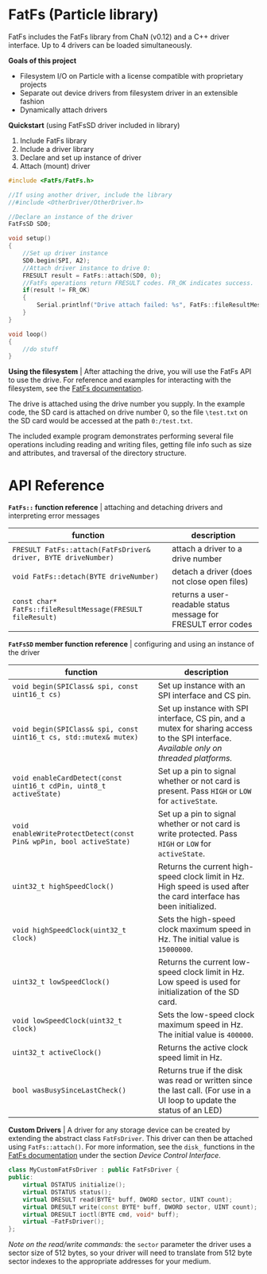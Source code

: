 # FatFs (Particle library)

FatFs includes the FatFs library from ChaN (v0.12) and a C++ driver interface. Up to 4 drivers can be loaded simultaneously.

**Goals of this project**

- Filesystem I/O on Particle with a license compatible with proprietary projects
- Separate out device drivers from filesystem driver in an extensible fashion
- Dynamically attach drivers

**Quickstart** (using FatFsSD driver included in library)

1. Include FatFs library
2. Include a driver library
3. Declare and set up instance of driver
4. Attach (mount) driver

```c++
#include <FatFs/FatFs.h>

//If using another driver, include the library
//#include <OtherDriver/OtherDriver.h>

//Declare an instance of the driver
FatFsSD SD0;

void setup() 
{
    //Set up driver instance
    SD0.begin(SPI, A2);
    //Attach driver instance to drive 0:
    FRESULT result = FatFs::attach(SD0, 0);
    //FatFs operations return FRESULT codes. FR_OK indicates success.
    if(result != FR_OK)
    {
        Serial.printlnf("Drive attach failed: %s", FatFs::fileResultMessage(result));
    }
}

void loop() 
{
    //do stuff
}
```

**Using the filesystem** | 
After attaching the drive, you will use the FatFs API to use the drive. For reference and examples for interacting with the filesystem, see the [FatFs documentation](http://elm-chan.org/fsw/ff/00index_e.html). 

The drive is attached using the drive number you supply. In the example code, the SD card is attached on drive number 0, so the file `\test.txt` on the SD card would be accessed at the path `0:/test.txt`.

The included example program demonstrates performing several file operations including reading and writing files, getting file info such as size and attributes, and traversal of the directory structure.

API Reference
=============

**`FatFs::` function reference** | attaching and detaching drivers and interpreting error messages

| function      | description          |
| ------------- | -------------------- |
| `FRESULT FatFs::attach(FatFsDriver& driver, BYTE driveNumber)` | attach a driver to a drive number |
|`void FatFs::detach(BYTE driveNumber)`| detach a driver (does not close open files) |
|`const char* FatFs::fileResultMessage(FRESULT fileResult)`| returns a user-readable status message for FRESULT error codes|

**`FatFsSD` member function reference** | configuring and using an instance of the driver

| function      | description          |
| ------------- | -------------------- |
| `void begin(SPIClass& spi, const uint16_t cs)` | Set up instance with an SPI interface and CS pin. |
|`void begin(SPIClass& spi, const uint16_t cs, std::mutex& mutex)`| Set up instance with SPI interface, CS pin, and a mutex for sharing access to the SPI interface. *Available only on threaded platforms.*|
|`void enableCardDetect(const uint16_t cdPin, uint8_t activeState)`| Set up a pin to signal whether or not card is present. Pass `HIGH` or `LOW` for `activeState`. |
| `void enableWriteProtectDetect(const Pin& wpPin, bool activeState)` | Set up a pin to signal whether or not card is write protected. Pass `HIGH` or `LOW` for `activeState`. |
| `uint32_t highSpeedClock()` | Returns the current high-speed clock limit in Hz. High speed is used after the card interface has been initialized. |
| `void highSpeedClock(uint32_t clock)` | Sets the high-speed clock maximum speed in Hz. The initial value is `15000000`. |
| `uint32_t lowSpeedClock()` | Returns the current low-speed clock limit in Hz. Low speed is used for initialization of the SD card. |
| `void lowSpeedClock(uint32_t clock)` | Sets the low-speed clock maximum speed in Hz. The initial value is `400000`. |
| `uint32_t activeClock()` | Returns the active clock speed limit in Hz. |
| `bool wasBusySinceLastCheck()` | Returns true if the disk was read or written since the last call. (For use in a UI loop to update the status of an LED) |


**Custom Drivers** | A driver for any storage device can be created by extending the abstract class `FatFsDriver`. This driver can then be attached using `FatFs::attach()`. For more information, see the `disk_` functions in the [FatFs documentation](http://elm-chan.org/fsw/ff/00index_e.html) under the section *Device Control Interface*.

```c++
class MyCustomFatFsDriver : public FatFsDriver {
public:
	virtual DSTATUS initialize();
	virtual DSTATUS status();
	virtual DRESULT read(BYTE* buff, DWORD sector, UINT count);
	virtual DRESULT write(const BYTE* buff, DWORD sector, UINT count);
	virtual DRESULT ioctl(BYTE cmd, void* buff);
	virtual ~FatFsDriver();
};
```

*Note on the read/write commands:* the `sector` parameter the driver uses a sector size of 512 bytes, so your driver will need to translate from 512 byte sector indexes to the appropriate addresses for your medium.